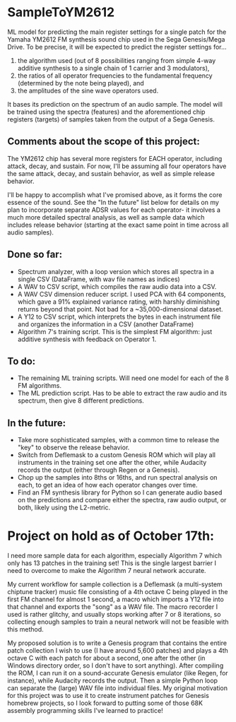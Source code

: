 # SampleToYM2612
 ML model for predicting the main register settings for a single patch for the Yamaha YM2612 FM synthesis sound chip used in the Sega Genesis/Mega Drive. To be precise, it will be expected to predict the register settings for...
 1) the algorithm used (out of 8 possibilities ranging from simple 4-way additive synthesis to a single chain of 1 carrier and 3 modulators),
 2) the ratios of all operator frequencies to the fundamental frequency (determined by the note being played), and
 3) the amplitudes of the sine wave operators used.
 
 It bases its prediction on the spectrum of an audio sample. The model will be trained using the spectra (features) and the aforementioned chip registers (targets) of samples taken from the output of a Sega Genesis.

## Comments about the scope of this project:
 The YM2612 chip has several more registers for EACH operator, including attack, decay, and sustain. For now, I'll be assuming all four operators have the same attack, decay, and sustain behavior, as well as simple release behavior.
 
 I'll be happy to accomplish what I've promised above, as it forms the core essence of the sound. See the "In the future" list below for details on my plan to incorporate separate ADSR values for each operator- it involves a much more detailed spectral analysis, as well as sample data which includes release behavior (starting at the exact same point in time across all audio samples).

## Done so far:
 - Spectrum analyzer, with a loop version which stores all spectra in a single CSV (DataFrame, with wav file names as indices)
 - A WAV to CSV script, which compiles the raw audio data into a CSV.
 - A WAV CSV dimension reducer script. I used PCA with 64 components, which gave a 91% explained variance rating, with harshly diminishing returns beyond that point. Not bad for a ~35,000-dimensional dataset.
 - A Y12 to CSV script, which interprets the bytes in each instrument file and organizes the information in a CSV (another DataFrame)
  - Algorithm 7's training script. This is the simplest FM algorithm: just additive synthesis with feedback on Operator 1.
 
## To do:
 - The remaining ML training scripts. Will need one model for each of the 8 FM algorithms.
 - The ML prediction script. Has to be able to extract the raw audio and its spectrum, then give 8 different predictions.
 
## In the future:
 - Take more sophisticated samples, with a common time to release the "key" to observe the release behavior.
 - Switch from Deflemask to a custom Genesis ROM which will play all instruments in the training set one after the other, while Audacity records the output (either through Regen or a Genesis).
 - Chop up the samples into 8ths or 16ths, and run spectral analysis on each, to get an idea of how each operator changes over time.
 - Find an FM synthesis library for Python so I can generate audio based on the predictions and compare either the spectra, raw audio output, or both, likely using the L2-metric.
 
# Project on hold as of October 17th:
I need more sample data for each algorithm, especially Algorithm 7 which only has 13 patches in the training set! This is the single largest barrier I need to overcome to make the Algorithm 7 neural network accurate.
 
My current workflow for sample collection is a Deflemask (a multi-system chiptune tracker) music file consisting of a 4th octave C being played in the first FM channel for almost 1 second, a macro which imports a Y12 file into that channel and exports the "song" as a WAV file. The macro recorder I used is rather glitchy, and usually stops working after 7 or 8 iterations, so collecting enough samples to train a neural network will not be feasible with this method.

My proposed solution is to write a Genesis program that contains the entire patch collection I wish to use (I have around 5,600 patches) and plays a 4th octave C with each patch for about a second, one after the other (in Windows directory order, so I don't have to sort anything). After compiling the ROM, I can run it on a sound-accurate Genesis emulator (like Regen, for instance), while Audacity records the output. Then a simple Python loop can separate the (large) WAV file into individual files. My original motivation for this project was to use it to create instrument patches for Genesis homebrew projects, so I look forward to putting some of those 68K assembly programming skills I've learned to practice!
